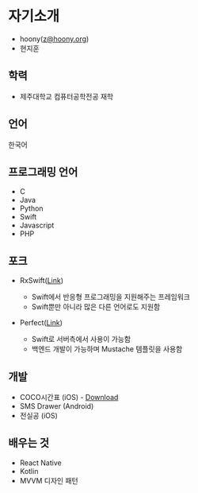 # 자기소개

- hoony(z@hoony.org)
- 현지훈



## 학력

- 제주대학교 컴퓨터공학전공 재학



## 언어

한국어



## 프로그래밍 언어

- C
- Java
- Python
- Swift
- Javascript
- PHP



## 포크

- RxSwift([Link](https://github.com/ReactiveX/RxSwift))
  - Swift에서 반응형 프로그래밍을 지원해주는 프레임워크
  - Swift뿐만 아니라 많은 다른 언어로도 지원함

- Perfect([Link](https://github.com/PerfectlySoft/Perfect))
  - Swift로 서버측에서 사용이 가능함
  - 백엔드 개발이 가능하며 Mustache 템플릿을 사용함



## 개발

- COCO시간표 (iOS) - [Download](https://itunes.apple.com/kr/app/coco-시간표/id1336515449?mt=8)
- SMS Drawer (Android)
- 전실공 (iOS)



## 배우는 것

- React Native
- Kotlin
- MVVM 디자인 패턴
